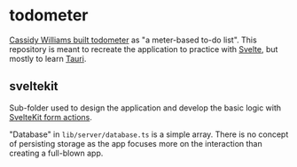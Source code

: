 # todometer

[Cassidy Williams built todometer](https://cassidoo.co/post/todometer-build-log/) as "a meter-based to-do list". This repository is meant to recreate the application to practice with [Svelte](https://svelte.dev/), but mostly to learn [Tauri](https://v2.tauri.app/).

## sveltekit

Sub-folder used to design the application and develop the basic logic with [SvelteKit form actions](https://svelte.dev/docs/kit/form-actions).

"Database" in `lib/server/database.ts` is a simple array. There is no concept of persisting storage as the app focuses more on the interaction than creating a full-blown app. 

